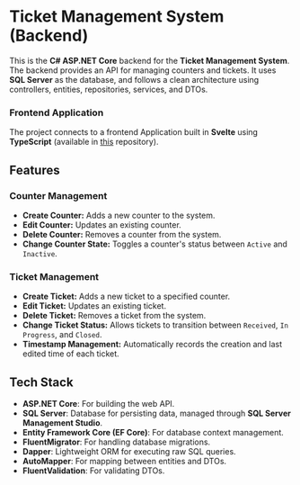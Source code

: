 # Ticket Management System (Backend)

This is the **C# ASP.NET Core** backend for the **Ticket Management System**. The backend provides an API for managing counters and tickets. It uses **SQL Server** as the database, and follows a clean architecture using controllers, entities, repositories, services, and DTOs.

### Frontend Application
The project connects to a frontend Application built in **Svelte** using **TypeScript** (available in [this](https://github.com/RaduCruceat/TicketApplication-FE) repository).

## Features

### Counter Management
- **Create Counter:** Adds a new counter to the system.
- **Edit Counter:** Updates an existing counter.
- **Delete Counter:** Removes a counter from the system.
- **Change Counter State:** Toggles a counter's status between `Active` and `Inactive`.

### Ticket Management
- **Create Ticket:** Adds a new ticket to a specified counter.
- **Edit Ticket:** Updates an existing ticket.
- **Delete Ticket:** Removes a ticket from the system.
- **Change Ticket Status:** Allows tickets to transition between `Received`, `In Progress`, and `Closed`.
- **Timestamp Management:** Automatically records the creation and last edited time of each ticket.

## Tech Stack

- **ASP.NET Core**: For building the web API.
- **SQL Server**: Database for persisting data, managed through **SQL Server Management Studio**.
- **Entity Framework Core (EF Core)**: For database context management.
- **FluentMigrator**: For handling database migrations.
- **Dapper**: Lightweight ORM for executing raw SQL queries.
- **AutoMapper**: For mapping between entities and DTOs.
- **FluentValidation**: For validating DTOs.


